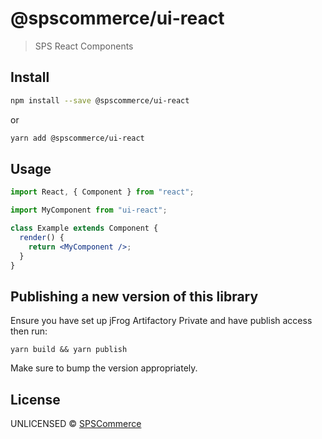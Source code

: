 # @spscommerce/ui-react

> SPS React Components

## Install

```bash
npm install --save @spscommerce/ui-react
```

or

```bash
yarn add @spscommerce/ui-react
```

## Usage

```jsx
import React, { Component } from "react";

import MyComponent from "ui-react";

class Example extends Component {
  render() {
    return <MyComponent />;
  }
}
```

## Publishing a new version of this library

Ensure you have set up jFrog Artifactory Private and have publish access then run:

```
yarn build && yarn publish
```

Make sure to bump the version appropriately.

## License

UNLICENSED © [SPSCommerce](https://github.com/spscommerce)
